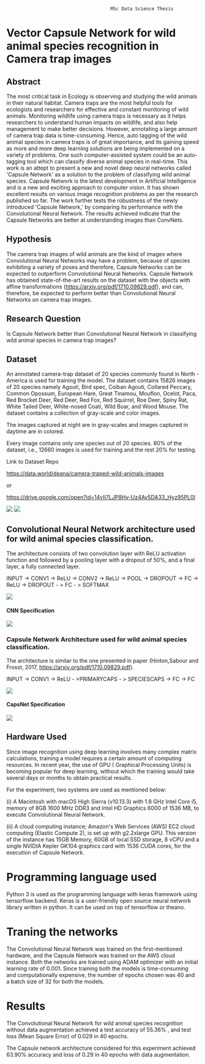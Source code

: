                                           MSc Data Science Thesis

# Vector Capsule Network for wild animal species recognition in Camera trap images

## Abstract
The most critical task in Ecology is observing and studying the wild animals in their natural habitat. Camera traps are the most helpful tools for ecologists and researchers for effective and constant monitoring of wild animals. Monitoring wildlife using camera traps is necessary as it helps researchers to understand human impacts on wildlife, and also help management to
make better decisions. However, annotating a large amount of camera trap data is time-consuming. Hence, auto tagging of the wild animal species in camera traps is of great importance, and its gaining speed as more and more deep learning solutions are being implemented on a variety of problems. One such computer-assisted system could be an auto-tagging tool which can classify diverse animal species in real-time. This work is an attept to present a new and novel deep neural networks called 'Capsule Network' as a solution to the problem of classifying wild animal species. Capsule Network is the latest development in Artificial Intelligence and is a new and exciting approach to computer vision. It has shown excellent results on various image recognition problems as per the research published so far. The work further tests the robustness of the newly introduced 'Capsule Network,' by comparing its performance with the Convolutional Neural Network. The results achieved indicate that the Capsule Networks are better at understanding images than ConvNets.

## Hypothesis
The camera trap images of wild animals are the kind of images where Convolutional Neural Networks may have a problem, because of species exhibiting a variety of poses and therefore, Capsule Networks can be expected to outperform Convolutional Neural Networks. Capsule Network has obtained state-of-the-art results on the dataset with the objects with affine transformations (https://arxiv.org/pdf/1710.09829.pdf), and can, therefore, be expected to perform better than Convolutional Neural Networks on camera trap images.

## Research Question 
Is Capsule Network better than Convolutional Neural Network in classifying wild animal
species in camera trap images?

## Dataset
An annotated camera-trap dataset of 20 species commonly found in North - America is used for training the model. The dataset contains 15826 images of 20 species namely Agouti, Bird spec, Coiban Agouti, Collared Peccary, Common Opossum, European
Hare, Great Tinamou, Mouflon, Ocelot, Paca, Red Brocket Deer, Red Deer, Red Fox, Red Squirrel, Roe Deer, Spiny Rat, White Tailed Deer, White-nosed Coati, Wild Boar, and Wood Mouse. The dataset contains a collection of gray-scale and color images. 

The images captured at night are in gray-scales and images captured in daytime are in colored.

Every image contains only one species out of 20 species. 80% of the dataset, i.e., 12660 images is used for training and the rest 20% for testing.

Link to Dataset Repo 

https://data.world/deana/camera-traped-wild-animals-images

or

https://drive.google.com/open?id=14vII7LJP8Hv-Uz4Av5DA33_Hyz95PL0I


![](Images/Page_00.png)
![](Images/Page_01.png)

## Convolutional Neural Network architecture used for wild animal species classification.

The architecture consists of two convolution layer with ReLU activation function and followed by a pooling layer with a dropout of 50%, and a final layer, a fully connected layer.

INPUT -> CONV1 -> ReLU -> CONV2 -> ReLU -> POOL -> DROPOUT -> FC -> ReLU -> DROPOUT - > FC - > SOFTMAX

![](Images/CNNArch.png)

#### CNN Specification

![](Images/CNNSpec.png)
### Capsule Network Architecture used for wild animal species classification.

The architecture is similar to the one presented in paper (Hinton,Sabour and Frosst, 2017, https://arxiv.org/pdf/1710.09829.pdf).

INPUT -> CONV1 -> ReLU - >PRIMARYCAPS - > SPECIESCAPS -> FC -> FC

![](Images/CapsNetArch.png)

#### CapsNet Specification

![](Images/CapsnetSpec.png)

## Hardware Used

Since image recognition using deep learning involves many complex matrix calculations, training a model requires a certain amount of computing resources. In recent year, the use of GPU ( Graphical Processing Units) is becoming popular for deep learning, without which the training would take several days or months to obtain practical results.

For the experiment, two systems are used as mentioned below:

(i) A Macintosh with macOS High Sierra (v10.13.3) with 1.8 GHz Intel Core i5, memory of 8GB 1600 MHz DDR3 and Intel HD Graphics 6000 of 1536 MB, to execute Convolutional Neural Network.

(ii) A cloud computing instance; Amazon's Web Services (AWS) EC2 cloud computing (Elastic Compute 2), is set up with g2.2xlarge GPU. This version of the instance has 15GB Memory, 60GB of local SSD storage, 8 vCPU and a single NVIDIA Kepler GK104 graphics card with 1536 CUDA cores, for the execution of Capsule Network.

# Programming language used

Python 3 is used as the programming language with keras framework using tensorflow backend. Keras is a user-friendly open source neural network library written in python. It can be used on top of tensorflow or theano.

# Traning the networks

The Convolutional Neural Network was trained on the first-mentioned hardware, and the Capsule Network was trained on the AWS cloud instance. Both the networks are trained using ADAM optimizer with an initial learning rate of 0.001. Since training
both the models is time-consuming and computationally expensive, the number of epochs chosen was 40 and a batch size of 32 for both the models.  

# Results 

The Convolutional Neural Network for wild animal species recognition without data augmentation achieved a test accuracy of 55.36% , and test loss (Mean Square Error) of 0.029 in 40 epochs.

The Capsule network architecture considered for this experiment achieved 63.90% accuracy and loss of 0.29 in 40 epochs with data augmentation.






